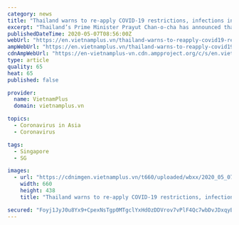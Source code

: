 ```yaml
---
category: news
title: "Thailand warns to re-apply COVID-19 restrictions, infections in Singapore could hit 40,000"
excerpt: "Thailand’s Prime Minister Prayut Chan-o-cha has announced that both public and private sectors should strictly apply social-distancing measures once the lockdown is lifted or restrictions will be applied again."
publishedDateTime: 2020-05-07T08:56:00Z
webUrl: "https://en.vietnamplus.vn/thailand-warns-to-reapply-covid19-restrictions-infections-in-singapore-could-hit-40000/172926.vnp"
ampWebUrl: "https://en.vietnamplus.vn/thailand-warns-to-reapply-covid19-restrictions-infections-in-singapore-could-hit-40000/172926.amp"
cdnAmpWebUrl: "https://en-vietnamplus-vn.cdn.ampproject.org/c/s/en.vietnamplus.vn/thailand-warns-to-reapply-covid19-restrictions-infections-in-singapore-could-hit-40000/172926.amp"
type: article
quality: 65
heat: 65
published: false

provider:
  name: VietnamPlus
  domain: vietnamplus.vn

topics:
  - Coronavirus in Asia
  - Coronavirus

tags:
  - Singapore
  - SG

images:
  - url: "https://cdnimgen.vietnamplus.vn/t660/uploaded/wbxx/2020_05_07/30083.jpg"
    width: 660
    height: 438
    title: "Thailand warns to re-apply COVID-19 restrictions, infections in Singapore could hit 40,000"

secured: "Foyj1JyJ0u8Yx9+CpexNsTgp0MTgclYxHdOzDDVrov7vPlF4Qc7wbDvJDxqyBTlhnLvNfsFuD9WtZN1h5Z3/QB1ft03gBFu1uJ2UxQdhvMSGiobGzc8jO03lNwNGs/svWIgTzfw10UVateJbSOP1vCvoSRg/3FydaygvTflJ/J0R9z5HrhmGCbaHILCkMzHAIVSYJf+st0X3UgI942nJ5q2iGJYD6e2nARKpqVQKyeMKf/G7Vw29goM4YgPm9Rq8C0MQy3gP9UOUTk9kpd7pm4pu/1kSaPtjoOY73NgiurFeBz4fOOkijXm+O5MvjYkO;hN7aeAV/mmrGDAK9/0oyIA=="
---
```


